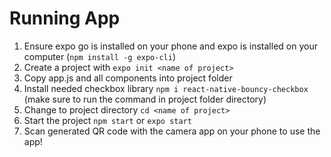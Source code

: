 # Running App
1. Ensure expo go is installed on your phone and expo is installed on your computer (`npm install -g expo-cli`)
2. Create a project with `expo init <name of project>`
3. Copy app.js and all components into project folder
4. Install needed checkbox library `npm i react-native-bouncy-checkbox` (make sure to run the command in project folder directory) 
5. Change to project directory `cd <name of project>`
6. Start the project `npm start` or `expo start`
7. Scan generated QR code with the camera app on your phone to use the app!
